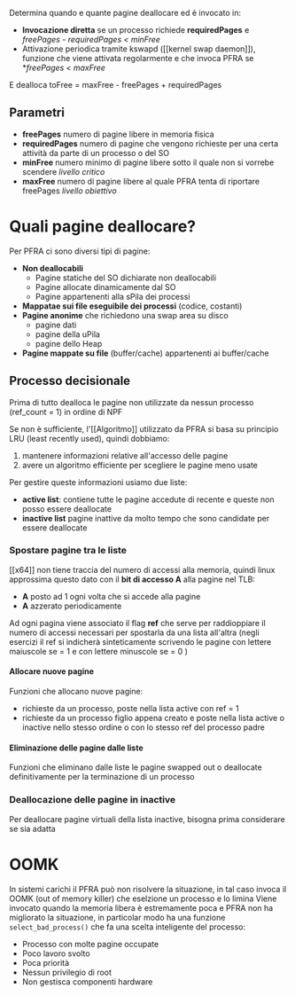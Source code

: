 Determina quando e quante pagine deallocare ed è invocato in:

- **Invocazione diretta** se un processo richiede **requiredPages** e
	*freePages - requiredPages < minFree*
- Attivazione periodica tramite kswapd ([[kernel swap daemon]]), funzione che viene attivata regolarmente e che invoca PFRA se **freePages < maxFree*


E dealloca toFree = maxFree - freePages + requiredPages

## Parametri
- **freePages** numero di pagine libere in memoria fisica
- **requiredPages** numero di pagine che vengono richieste per una certa attività da parte di un processo o del SO
- **minFree** numero minimo di pagine libere sotto il quale non si vorrebe scendere *livello critico*
- **maxFree** numero di pagine libere al quale PFRA tenta di riportare freePages *livello obiettivo*


# Quali pagine deallocare?

Per PFRA ci sono diversi tipi di pagine:

- **Non deallocabili** 
	- Pagine statiche del SO dichiarate non deallocabili
	- Pagine allocate dinamicamente dal SO
	- Pagine appartenenti alla sPila dei processi
- **Mappatae sui file eseguibile dei processi** (codice, costanti)
- **Pagine anonime** che richiedono una swap area su disco
	- pagine dati
	- pagine della uPila
	- pagine dello Heap
- **Pagine mappate su file** (buffer/cache) appartenenti ai buffer/cache

## Processo decisionale
Prima di tutto dealloca le pagine non utilizzate da nessun processo (ref_count = 1) in ordine di NPF

Se non è sufficiente, l'[[Algoritmo]] utilizzato da PFRA si basa su principio LRU (least recently used), quindi dobbiamo:
1. mantenere informazioni relative all'accesso delle pagine
2. avere un algoritmo efficiente per scegliere le pagine meno usate

Per gestire queste informazioni usiamo due liste:
- **active list**: contiene tutte le pagine accedute di recente e queste non posso essere deallocate
- **inactive list** pagine inattive da molto tempo che sono candidate per essere deallocate

### Spostare pagine tra le liste


[[x64]] non tiene traccia del numero di accessi alla memoria, quindi linux approssima questo dato con il **bit di accesso A** alla pagine nel TLB:
- **A** posto ad 1 ogni volta che si accede alla pagine
- **A** azzerato periodicamente

Ad ogni pagina viene associato il flag **ref** che serve per raddioppiare il numero di accessi necessari per spostarla da una lista all'altra (negli esercizi il ref si indicherà sinteticamente scrivendo le pagine con lettere maiuscole se = 1 e con lettere minuscole se = 0 )







#### Allocare nuove pagine
Funzioni che allocano nuove pagine:
- richieste da un processo, poste nella lista active con ref = 1
- richieste da un processo figlio appena creato e poste nella lista active o inactive nello stesso ordine o con lo stesso ref del processo padre

#### Eliminazione delle pagine dalle liste
Funzioni che eliminano dalle liste le pagine swapped out o deallocate definitivamente per la terminazione di un processo

### Deallocazione delle pagine in inactive

Per deallocare pagine virtuali della lista inactive, bisogna prima considerare se sia adatta


# OOMK
In sistemi carichi il PFRA può non risolvere la situazione, in tal caso invoca il OOMK (out of memory killer) che eselzione un processo e lo limina
Viene invocato quando la memoria libera è estremamente poca e PFRA non ha migliorato la situazione, in particolar modo ha una funzione `select_bad_process()` che fa una scelta inteligente del processo:
- Processo con molte pagine occupate
- Poco lavoro svolto
- Poca priorità
- Nessun privilegio di root
- Non gestisca componenti hardware
